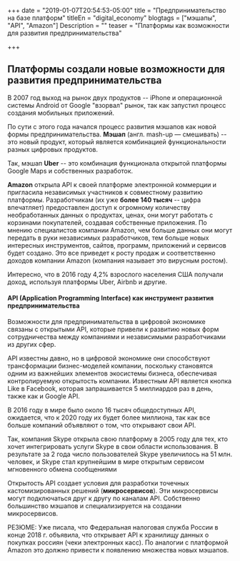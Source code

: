 +++
date = "2019-01-07T20:54:53-05:00"
title = "Предпринимательство на базе платформ"
titleEn = "digital_economy"
blogtags = ["мэшапы", "API", "Amazon"]
Description = ""
teaser = "Платформы как возможности для развития предпринимательства"

+++
## Платформы создали новые возможности для развития предпринимательства  

В 2007 год выход на рынок двух продуктов -- iPhone и операционной системы Android от Google "взорвал" рынок, так как запустил процесс создания мобильных приложений.

По сути с этого года начался процесс развития мэшапов как новой формы предпринимательства. 
<b>Мэшап</b> (англ. mash-up — смешивать) -- это новый продукт, который является комбинацией функциональности разных цифровых продуктов. 

Так, мэшап <b>Uber</b> -- это комбинация функционала открытой платформы Google Maps и собственных разработок.  

<b>Amazon</b> открыла API к своей платформе электронной коммерции и пригласила независимых  участников к совместному развитию  платформы. 
Разработчикам (их уже <b>более 140 тысяч</b> -- цифра впечатляет) предоставлен доступ к огромному количеству необработанных данных о продуктах, 
ценах, они могут работать с корзинами покупателей, создавая собственные приложения. 
По мнению специалистов компании Amazon, чем больше данных они могут передать в руки независимых разработчиков, тем больше новых интересных инструментов, 
сайтов, программ, приложений и сервисов будет создано. Это все приведет к росту продаж и соответственно доходов компании Amazon (компания называет это вирусным ростом).

Интересно, что в 2016 году 4,2% взрослого населения США получали доход, используя платформы Uber, Airbnb и другие.

#### API (Application Programming Interface) как инструмент развития предпринимательства

Возможности для предпринимательства в цифровой экономике связаны с открытыми API, которые привели к развитию новых форм сотрудничества 
между компаниями и независимыми разработчиками из других сфер. 
 
API известны давно, но в цифровой экономике они способствуют трансформации бизнес-моделей компании, 
поскольку становятся одним из важнейших элементов экосистемы бизнеса, обеспечивая контролируемую открытость компании.
Известным API  является кнопка Like  в Facebook, которая запрашивается 5 миллиардов раз в день, также как и  Google API. 
 
В 2016 году в мире было  около 16 тысяч общедоступных API, ожидается, что к 2020 году их будет более  миллиона, так как все больше компаний объявляют о том, что открывают свои API.
 
Так, компания Skype открыла свою платформу в 2005 году для тех, кто хочет интегрировать услуги Skype в свои области использования. В результате за 2 года число пользователей 
Skype увеличилось на 51 млн. человек, и Skype стал крупнейшим в мире открытым сервисом мгновенного обмена сообщениями
 
Открытость API создает условия для разработки точечных кастомизированных решений (<b>микросервисов</b>). Эти микросервисы могут подключаться друг к другу по каналам  API. 
Собственно большинство мэшапов и специализируется на создании микросервисов. 

РЕЗЮМЕ: Уже писала, что Федеральная налоговая служба России в конце 2018 г. объявила, что открывает API к хранилищу данных о покупках россиян (чеки электронных касс). По аналогии с платформой Amazon 
это должно привести к появлению множества новых мэшапов. 



 

  
  
  
  
  
  
 












	